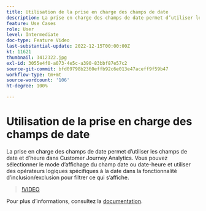 ```yaml
---
title: Utilisation de la prise en charge des champs de date
description: La prise en charge des champs de date permet d’utiliser les champs de date et d’heure dans Customer Journey Analytics. Vous pouvez sélectionner le mode d’affichage du champ date ou date-heure et utiliser des opérateurs logiques spécifiques à la date dans la fonctionnalité d’inclusion/exclusion pour filtrer ce qui s’affiche.
feature: Use Cases
role: User
level: Intermediate
doc-type: Feature Video
last-substantial-update: 2022-12-15T00:00:00Z
kt: 11621
thumbnail: 3412322.jpg
exl-id: 3055e4f0-a073-4e5c-a390-83bbf87e57c2
source-git-commit: bfd09798b2360effb92c6e013e47aceff9f59b47
workflow-type: tm+mt
source-wordcount: '106'
ht-degree: 100%

---
```


# Utilisation de la prise en charge des champs de date

La prise en charge des champs de date permet d’utiliser les champs de date et d’heure dans Customer Journey Analytics. Vous pouvez sélectionner le mode d’affichage du champ date ou date-heure et utiliser des opérateurs logiques spécifiques à la date dans la fonctionnalité d’inclusion/exclusion pour filtrer ce qui s’affiche.

>[!VIDEO](https://video.tv.adobe.com/v/3412322/?quality=12&learn=on)

Pour plus dʼinformations, consultez la [documentation](https://experienceleague.adobe.com/docs/analytics-platform/using/cja-usecases/data-views/data-views-usecases.html?lang=fr#date).
